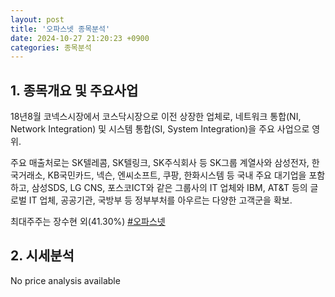 ```yaml
---
layout: post
title: '오파스넷 종목분석'
date: 2024-10-27 21:20:23 +0900
categories: 종목분석
---
```


## 1. 종목개요 및 주요사업

18년8월 코넥스시장에서 코스닥시장으로 이전 상장한 업체로, 네트워크 통합(NI, Network Integration) 및 시스템 통합(SI, System Integration)을 주요 사업으로 영위.

주요 매출처로는 SK텔레콤, SK텔링크, SK주식회사 등 SK그룹 계열사와 삼성전자, 한국거래소, KB국민카드, 넥슨, 엔씨소프트, 쿠팡, 한화시스템 등 국내 주요 대기업을 포함하고, 삼성SDS, LG CNS, 포스코ICT와 같은 그룹사의 IT 업체와 IBM, AT&T 등의 글로벌 IT 업체, 공공기관, 국방부 등 정부부처를 아우르는 다양한 고객군을 확보.

최대주주는 장수현 외(41.30%)
[#오파스넷](#)

## 2. 시세분석

No price analysis available
